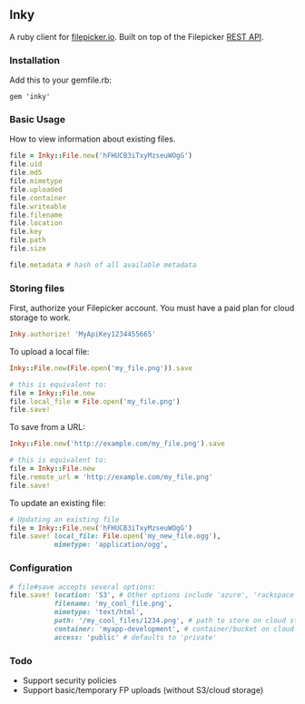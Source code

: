 ## Inky

A ruby client for [filepicker.io](http://filepicker.io). Built on top of the Filepicker
[REST API](https://developers.filepicker.io/docs/web/rest/).

### Installation

Add this to your gemfile.rb:

```
gem 'inky'
```

### Basic Usage

How to view information about existing files.

```ruby
file = Inky::File.new('hFHUCB3iTxyMzseuWOgG')
file.uid
file.md5
file.mimetype
file.uploaded
file.container
file.writeable
file.filename
file.location
file.key
file.path
file.size

file.metadata # hash of all available metadata
```

### Storing files

First, authorize your Filepicker account. You must have a paid plan for cloud storage to work.

```ruby
Inky.authorize! 'MyApiKey1234455665'
```

To upload a local file:

```ruby
Inky::File.new(File.open('my_file.png')).save

# this is equivalent to:
file = Inky::File.new
file.local_file = File.open('my_file.png')
file.save!
```

To save from a URL:

```ruby
Inky::File.new('http://example.com/my_file.png').save

# this is equivalent to:
file = Inky::File.new
file.remote_url = 'http://example.com/my_file.png'
file.save!
```

To update an existing file:

```ruby
# Updating an existing file
file = Inky::File.new('hFHUCB3iTxyMzseuWOgG')
file.save! local_file: File.open('my_new_file.ogg'),
           mimetype: 'application/ogg',
```

### Configuration

```ruby
# file#save accepts several options:
file.save! location: 'S3', # Other options include 'azure', 'rackspace', 'dropbox'
           filename: 'my_cool_file.png',
           mimetype: 'text/html',
           path: '/my_cool_files/1234.png', # path to store on cloud storage
           container: 'myapp-development', # container/bucket on cloud storage
           access: 'public' # defaults to 'private'
```


### Todo

* Support security policies
* Support basic/temporary FP uploads (without S3/cloud storage)
